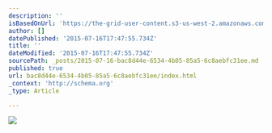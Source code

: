 ```yaml
---
description: ''
isBasedOnUrl: 'https://the-grid-user-content.s3-us-west-2.amazonaws.com/c84257b2-b36c-4a65-9755-b0b936f5cc73.JPG'
author: []
datePublished: '2015-07-16T17:47:55.734Z'
title: ''
dateModified: '2015-07-16T17:47:55.734Z'
sourcePath: _posts/2015-07-16-bac8d44e-6534-4b05-85a5-6c8aebfc31ee.md
published: true
url: bac8d44e-6534-4b05-85a5-6c8aebfc31ee/index.html
_context: 'http://schema.org'
_type: Article

---
```

![](https://the-grid-user-content.s3-us-west-2.amazonaws.com/c84257b2-b36c-4a65-9755-b0b936f5cc73.JPG)